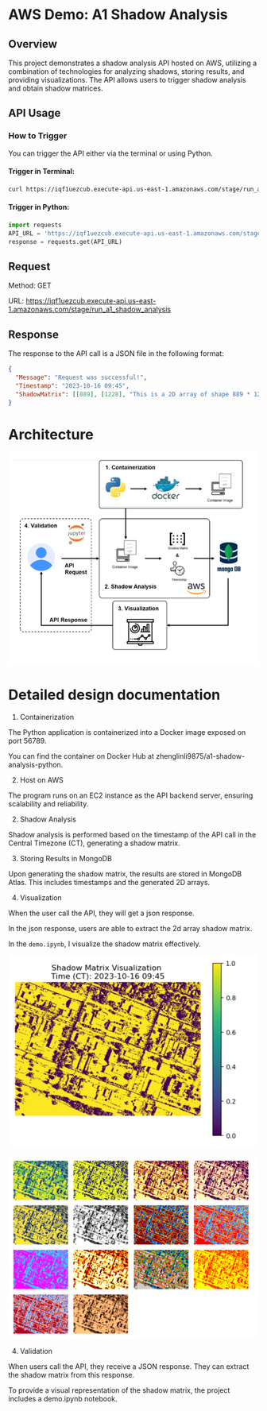 # AWS Demo: A1 Shadow Analysis

## Overview

This project demonstrates a shadow analysis API hosted on AWS, utilizing a combination of technologies for analyzing shadows, storing results, and providing visualizations. The API allows users to trigger shadow analysis and obtain shadow matrices.

## API Usage

### How to Trigger

You can trigger the API either via the terminal or using Python.

#### Trigger in Terminal:

```bash
curl https://iqf1uezcub.execute-api.us-east-1.amazonaws.com/stage/run_a1_shadow_analysis
```

#### Trigger in Python:

```python
import requests
API_URL = 'https://iqf1uezcub.execute-api.us-east-1.amazonaws.com/stage/run_a1_shadow_analysis'
response = requests.get(API_URL)
```

## Request

Method: GET

URL: https://iqf1uezcub.execute-api.us-east-1.amazonaws.com/stage/run_a1_shadow_analysis




## Response
The response to the API call is a JSON file in the following format:
```json
{
  "Message": "Request was successful!",
  "Timestamp": "2023-10-16 09:45",
  "ShadowMatrix": [[889], [1228], "This is a 2D array of shape 889 * 1228"]
}
```

# Architecture

![Snipaste_2023-10-16_09-58-47.png](doc/Picutre.png)

# Detailed design documentation

1. Containerization

The Python application is containerized into a Docker image exposed on port 56789. 

You can find the container on Docker Hub at zhenglinli9875/a1-shadow-analysis-python.

2. Host on AWS

The program runs on an EC2 instance as the API backend server, ensuring scalability and reliability.

2. Shadow Analysis

Shadow analysis is performed based on the timestamp of the API call in the Central Timezone (CT), generating a shadow matrix.


3. Storing Results in MongoDB

Upon generating the shadow matrix, the results are stored in MongoDB Atlas. This includes timestamps and the generated 2D arrays.

4. Visualization

When the user call the API, they will get a json response.

In the json response, users are able to extract the 2d array shadow matrix.

In the `demo.ipynb`, I visualize the shadow matrix effectively.

![img.png](doc/img.png)

![img_1.png](doc/img_1.png)

4. Validation

When users call the API, they receive a JSON response. They can extract the shadow matrix from this response. 

To provide a visual representation of the shadow matrix, the project includes a demo.ipynb notebook.